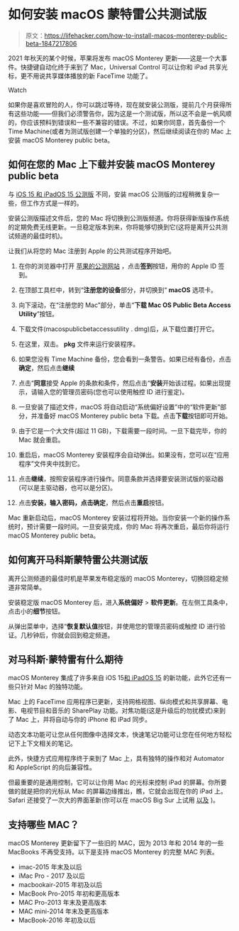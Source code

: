 # 如何安装 macOS 蒙特雷公共测试版

> 原文：<https://lifehacker.com/how-to-install-macos-monterey-public-beta-1847217806>

2021 年秋天的某个时候，苹果将发布 macOS Monterey 更新——这是一个大事件。快捷键自动化终于来到了 Mac，Universal Control 可以让你和 iPad 共享光标，更不用说共享媒体播放的新 FaceTime 功能了。

Watch

如果你是喜欢冒险的人，你可以跳过等待，现在就安装公测版，提前几个月获得所有这些功能——但我们必须警告你，因为这是一个测试版，所以这不会是一帆风顺的，你应该预料到错误和一些不兼容的错误。不过，如果你同意，首先备份一个 Time Machine(或者为测试版创建一个单独的分区)，然后继续阅读在你的 Mac 上安装 macOS Monterey public beta。

## 如何在您的 Mac 上下载并安装 macOS Monterey public beta

与 [iOS 15 和 iPadOS 15 公测版](https://lifehacker.com/how-to-install-ios-15-and-ipados-15-public-betas-1847209002) 不同，安装 macOS 公测版的过程稍微复杂一些，但工作方式是一样的。

安装公测版描述文件后，您的 Mac 将切换到公测版频道。你将获得新版操作系统的定期免费无线更新。一旦稳定版本到来，你将能够切换到它(这将是离开公共测试频道的最佳时机)。

让我们从将您的 Mac 注册到 Apple 的公共测试程序开始吧。

1.  在你的浏览器中打开 [苹果的公测网站](https://beta.apple.com/sp/betaprogram/) ，点击**签到**按钮，用你的 Apple ID 签到。
2.  在顶部工具栏中，转到“**注册您的设备**部分，并切换到“ **macOS** 选项卡。
3.  向下滚动，在“注册您的 Mac”部分，单击“**下载 Mac OS Public Beta Access Utility**”按钮。

4.  下载文件(macospublicbetaccessutility . dmg)后，从下载位置打开它。
5.  在这里，双击。 **pkg** 文件来运行安装程序。
6.  如果您没有 Time Machine 备份，您会看到一条警告。如果已经有备份，点击**确定**，然后点击**继续**
7.  点击“**同意**接受 Apple 的条款和条件，然后点击“**安装**开始该过程。如果出现提示，请输入您的管理员密码(您也可以使用触控 ID 进行鉴定)。
8.  一旦安装了描述文件，macOS 将自动启动“系统偏好设置”中的“软件更新”部分，并准备好 macOS Monterey public beta 下载。点击**下载**按钮即可开始。
9.  由于它是一个大文件(超过 11 GB)，下载需要一段时间。一旦下载完毕，你的 Mac 就会重启。
10.  重启后，macOS Monterey 安装程序会自动弹出。如果没有，您可以在“应用程序”文件夹中找到它。
11.  点击**继续**，按照安装程序进行操作。同意条款并选择要安装测试版的驱动器(可以是主驱动器，也可以是分区)。
12.  点击**安装，**输入密码，点击**确定**，然后点击**重启**按钮。

Mac 重新启动后，macOS Monterey 安装过程将开始。当你安装一个新的操作系统时，预计需要一段时间。一旦安装完成，你的 Mac 将再次重启，最后你将运行 macOS Monterey public beta。

## 如何离开马科斯蒙特雷公共测试版

离开公测频道的最佳时机是苹果发布稳定版的 macOS Monterey，切换回稳定频道非常简单。

安装稳定版 macOS Monterey 后，进入**系统偏好** > **软件更新**。在左侧工具条中，点击小的**细节**按钮。

从弹出菜单中，选择“**恢复默认值**按钮，并使用您的管理员密码或触控 ID 进行验证。几秒钟后，你就会回到稳定频道。

## 对马科斯·蒙特雷有什么期待

macOS Monterey 集成了许多来自 iOS 15[和 iPadOS 15](https://lifehacker.com/the-10-coolest-ios-15-features-announced-at-wwdc-2021-1847048865) 的新功能，此外它还有一些只针对 Mac 的独特功能。

Mac 上的 FaceTime 应用程序已更新，支持网格视图、纵向模式和共享屏幕、电影、电视节目和音乐的 SharePlay 功能。对焦功能(这是升级后的勿扰模式)来到了 Mac 上，并将自动与你的 iPhone 和 iPad 同步。

动态文本功能可让您从任何图像中选择文本，快速笔记功能可让您在任何地方轻松记下上下文相关的笔记。

此外，快捷方式应用程序终于来到了 Mac 上，具有独特的操作和对 Automator 和 AppleScript 的向后兼容性。

但最重要的是通用控制，它可以让你用 Mac 的光标来控制 iPad 的屏幕。你所要做的就是把你的光标从 Mac 的屏幕边缘推出，瞧，它就会出现在你的 iPad 上。Safari 还接受了一次大的界面革新(你可以在 macOS Big Sur 上试用 [以及](https://lifehacker.com/how-to-get-macos-12s-safari-interface-on-macos-11-1847173289) )。

## 支持哪些 MAC？

macOS Monterey 更新留下了一些旧的 MAC，因为 2013 年和 2014 年的一些 MacBooks 不再受支持。以下是支持 macOS Monterey 的完整 MAC 列表。

*   ‌imac‌-2015 年末及以后
*   ‌iMac‌ Pro - 2017 及以后
*   ‌macbookair‌-2015 年初及以后
*   MacBook Pro-2015 年初和更高版本
*   MAC Pro-2013 年末及更高版本
*   MAC mini-2014 年末及更高版本
*   MacBook-2016 年初及以后